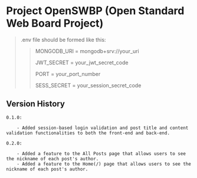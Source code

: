 # Project OpenSWBP (Open Standard Web Board Project)

> .env file should be formed like this:
>> MONGODB_URI = mongodb+srv://your_uri
>>
>> JWT_SECRET  = your_jwt_secret_code
>>
>> PORT = your_port_number
>>
>> SESS_SECRET = your_session_secret_code

## Version History
    0.1.0:

        - Added session-based login validation and post title and content validation functionalities to both the front-end and back-end.

    0.2.0:

        - Added a feature to the All Posts page that allows users to see the nickname of each post's author.
        - Added a feature to the Home(/) page that allows users to see the nickname of each post's author.